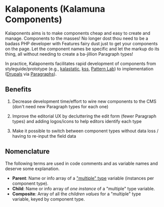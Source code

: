 # Kalaponents (Kalamuna Components)

Kalaponents aims is to make components cheap and easy to create and manage.
Components to the masses! No longer dost thou need to be a badass PHP developer
with Features fairy dust just to get your components on the page. Let the
component names be specific and let the markup do its thing, all without needing
to create a ba-jillion Paragraph types!

In practice, Kalaponents facilitates rapid development of components from
styleguide/prototype (e.g.,
[kalastatic](https://github.com/kalamuna/kalastatic),
[kss](http://warpspire.com/kss/), [Pattern Lab](http://patternlab.io/)) to
implementation ([Drupals](https://www.drupal.org/) via
[Paragraphs](https://www.drupal.org/project/paragraphs)).

## Benefits

1.  Decrease development time/effort to wire new components to the CMS (don't
    need new Paragraph types for each one)

1.  Improve the editorial UX by decluttering the edit form (fewer Paragraph
    types) and adding logos/icons to help editors identify each type

1.  Make it possible to switch between component types without data loss /
    having to re-input the field data

## Nomenclature
The following terms are used in code comments and as variable names and deserve
some explanation.

-   **Parent**: Name or info array of a ["multiple"
    type](https://www.drupalcontrib.org/api/drupal/contributions%21variable%21variable.variable.inc/function/variable_variable_type_info/7)
    variable (instances per component type).
-   **Child**: Name or info array of _one instance_ of a "multiple" type
    variable.
-   **Composite**: Array of all the _children values_ for a "multiple" type
    variable, keyed by component type.
